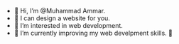 - 👋 Hi, I’m @Muhammad Ammar.
- 💞️ I can design a website for you.
- 👀 I’m interested in web development.
- 🌱 I’m currently improving my web develpment skills. 💞️

<!---
coderssphere/coderssphere is a ✨ special ✨ repository because its `README.md` (this file) appears on your GitHub profile.
You can click the Preview link to take a look at your changes.
--->
